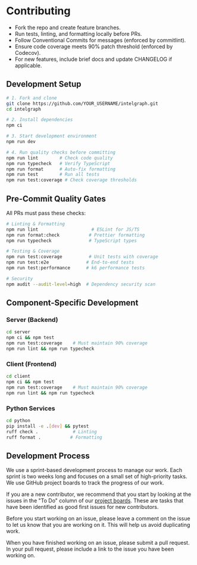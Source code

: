 # Contributing

- Fork the repo and create feature branches.
- Run tests, linting, and formatting locally before PRs.
- Follow Conventional Commits for messages (enforced by commitlint).
- Ensure code coverage meets 90% patch threshold (enforced by Codecov).
- For new features, include brief docs and update CHANGELOG if applicable.

## Development Setup

```bash
# 1. Fork and clone
git clone https://github.com/YOUR_USERNAME/intelgraph.git
cd intelgraph

# 2. Install dependencies
npm ci

# 3. Start development environment
npm run dev

# 4. Run quality checks before committing
npm run lint        # Check code quality
npm run typecheck   # Verify TypeScript
npm run format      # Auto-fix formatting
npm run test        # Run all tests
npm run test:coverage # Check coverage thresholds
```

## Pre-Commit Quality Gates

All PRs must pass these checks:

```bash
# Linting & Formatting
npm run lint                    # ESLint for JS/TS
npm run format:check           # Prettier formatting
npm run typecheck              # TypeScript types

# Testing & Coverage
npm run test:coverage          # Unit tests with coverage
npm run test:e2e              # End-to-end tests
npm run test:performance      # k6 performance tests

# Security
npm audit --audit-level=high  # Dependency security scan
```

## Component-Specific Development

### Server (Backend)
```bash
cd server
npm ci && npm test
npm run test:coverage    # Must maintain 90% coverage
npm run lint && npm run typecheck
```

### Client (Frontend)
```bash
cd client
npm ci && npm test
npm run test:coverage    # Must maintain 90% coverage
npm run lint && npm run typecheck
```

### Python Services
```bash
cd python
pip install -e .[dev] && pytest
ruff check .             # Linting
ruff format .           # Formatting
```

## Development Process

We use a sprint-based development process to manage our work. Each sprint is two weeks long and focuses on a small set of high-priority tasks. We use GitHub project boards to track the progress of our work.

If you are a new contributor, we recommend that you start by looking at the issues in the "To Do" column of our [project boards](docs/project_management/github_project_boards/). These are tasks that have been identified as good first issues for new contributors.

Before you start working on an issue, please leave a comment on the issue to let us know that you are working on it. This will help us avoid duplicating work.

When you have finished working on an issue, please submit a pull request. In your pull request, please include a link to the issue you have been working on.

